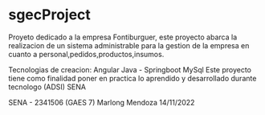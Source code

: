 # sgecProject
 
Proyeto dedicado a la empresa Fontiburguer, este proyecto abarca la realizacion de un sistema administrable para la gestion de la empresa
en cuanto a personal,pedidos,productos,insumos.

Tecnologias de creacion:
Angular
Java - Springboot
MySql
Este proyecto tiene como finalidad poner en practica lo aprendido y desarrollado durante tecnologo (ADSI) SENA

SENA - 2341506 (GAES 7)
Marlong Mendoza
14/11/2022

